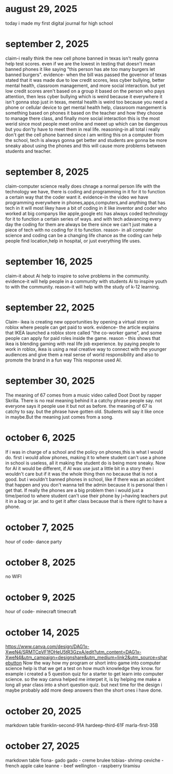 # august 29, 2025
today i made my first digital journal for high school

# september 2, 2025 
claim-i really think the new cell phone banned in texas isn't really gonna help test scores. even if we are the lowest in testing that doesn't mean banned phones it like saying "this person has ate too many burgers let banned burgers".
evidence- when the bill was passed the governor of texas stated that it was made due to low credit scores, less cyber bullying, better mental health, classroom management, and more social interaction. but yet low credit scores aren't based on a group it based on the person who pays attention, then less cyber bullying which is weird because it everywhere it isn't gonna stop just in texas, mental health is weird too because you need a phone or cellular device to get mental health help, classroom mangement is something based on phones it based on the teacher and how they choose to manage there class, and finally more social interaction this is the most werid since most people meet online and meeet up which can be dangerous but you don'ty have to meet them in real life.
reasoning-in all total i really don't get the cell phone banned since i am writing this on a computer from the school, tech is always gonna get better and students are gonna be more sneaky about using the phones and this will cause more problems between students and teacher.

# september 8, 2025
claim-computer science really does chnage a normal person life with the technology we have, there is coding and programming in it for it to function a certain way that the coder want it.
evidence-in the video we have programming everywhere in phones,apps,computers,and anything that has tech in it will most likey have a bit of coding in it like inventor and coder who worked at big companys like apple,google etc has always coded technology for it to function a certain series of ways. and with tech adavancing every day the coding for them are always be there since we can't just make a piece of tech with no coding for it to function.
reason- in all computer science and coding can be a changing life chance as the coding can help people find location,help in hospital, or just everything life uses.

# september 16, 2025
claim-it about Ai help to inspire to solve problems in the community.
evidence-it will help people in a community with students Ai to inspire youth to with the community.
reason-it will help with the study of k-12 learning.

# september 22, 2025
Claim- ikea is creating new opportunities by opening a virtual store on roblox where people can get paid to work.
evidence- the article explains that IKEA launched a roblox store called "the co-worker game", and some people can apply for paid roles inside the game.
reason - this shows that ikea is blending gaming with real life job experience. by paying people to work in roblox, ikea is using a real creative way to connect with the younger audiences and give them a real sense of world responsibility and also to promote the brand in a fun way
 This response used AI.

# september 30, 2025
The meaning of 67 comes from a music video called Doot Doot by rapper Skrilla. There is no real meaning behind it a catchy phrase people say. not everyone says it people use it but not as before. the meaning of 67 is catchy to say. but the phrase have gotten old. Students will say it like once in maybe.But the meaning just comes from a song.

# october 6, 2025
If i was in charge of a school and the policy on phones,this is what I would do. first i would allow phones, making it to where student can't use a phone in school is useless, all it making the student do is being more sneaky. Now for AI it would be different, if AI was use just a little bit in a story then i wouldn't care but if it was the whole thing then no because that is not a good. but i wouldn't banned phones in school, like if there was an accident that happen and you don't wanna tell the admin because it is personal then i get that. If really the phones are a big problem then i would just a time/period to where student can't use their phone by j=having teachers put it in a bag or jar. and to get it after class because that is there right to have a phone.

# october 7, 2025
hour of code- dance party

# october 8, 2025
no WIFI

# october 9, 2025
hour of code- minecraft timecraft

# october 14, 2025
https://www.canva.com/design/DAG1x-XweN4/SRMTCpVF1fOHeU5tR3GzxA/edit?utm_content=DAG1x-XweN4&utm_campaign=designshare&utm_medium=link2&utm_source=sharebutton
Now the way how my program or short intro game into computer science help is that we get a test on how much knowledge they know. for example i created a 5 question quiz for a starter to get learn into computer science. so the way canva helped me interpet it, is by helping me make a long all year class into a short question quiz. but next time for the design i maybe probably add more deep answers then the short ones i have done.

# october 20, 2025
markdown table
franklin-second-91A
hardeep-third-61F
marla-first-35B

# october 27, 2025
markdown table
fiona- gado gado - creme brulee
tobias- shrimp ceviche - french apple cake
leanne - beef wellington - raspberry tiramisu
